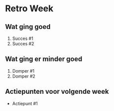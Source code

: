 # Retro Week

## Wat ging goed
1. Succes #1
2. Succes #2

## Wat ging er minder goed
1. Domper #1
2. Domper #2

## Actiepunten voor volgende week
* Actiepunt #1